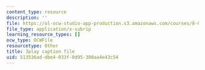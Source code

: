 ```yaml
---
content_type: resource
description: ''
file: https://ol-ocw-studio-app-production.s3.amazonaws.com/courses/8-01sc-classical-mechanics-fall-2016/513536addbe4033f0d95300aa4e43c54_89SjJv30kGU.srt
file_type: application/x-subrip
learning_resource_types: []
ocw_type: OCWFile
resourcetype: Other
title: 3play caption file
uid: 513536ad-dbe4-033f-0d95-300aa4e43c54
---
```

